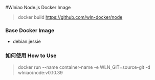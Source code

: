 #Wlniao Node.js Docker Image

> docker build https://github.com/wln-docker/node


### Base Docker Image

* debian:jessie


### 如何使用 How to Use

>    docker run --name container-name -e WLN_GIT=source-git -d wlniao/node:v0.10.39